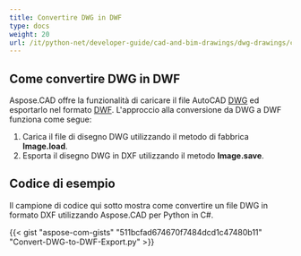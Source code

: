 ```yaml
---
title: Convertire DWG in DWF
type: docs
weight: 20
url: /it/python-net/developer-guide/cad-and-bim-drawings/dwg-drawings/convert-dwg-to-dwf/
---
```


## **Come convertire DWG in DWF**

Aspose.CAD offre la funzionalità di caricare il file AutoCAD [DWG](https://docs.fileformat.com/cad/dwg/) ed esportarlo nel formato [DWF](https://docs.fileformat.com/cad/dwf/). L'approccio alla conversione da DWG a DWF funziona come segue:

1. Carica il file di disegno DWG utilizzando il metodo di fabbrica **Image.load**.
1. Esporta il disegno DWG in DXF utilizzando il metodo **Image.save**.

## Codice di esempio

Il campione di codice qui sotto mostra come convertire un file DWG in formato DXF utilizzando Aspose.CAD per Python in C#.

{{< gist "aspose-com-gists" "511bcfad674670f7484dcd1c47480b11" "Convert-DWG-to-DWF-Export.py" >}}
